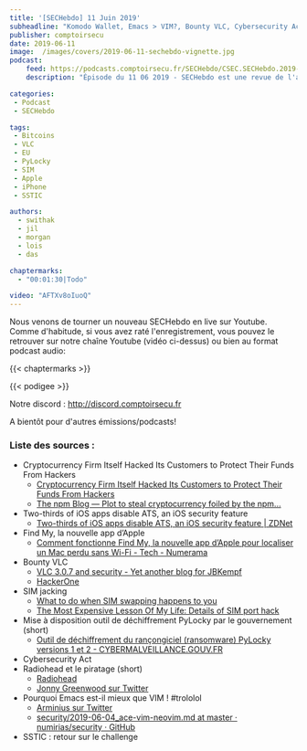 ```yaml
---
title: '[SECHebdo] 11 Juin 2019'
subheadline: "Komodo Wallet, Emacs > VIM?, Bounty VLC, Cybersecurity Act, PyLocky, SIM Jacking 101, Radiohead, Apple Find My, SSTIC Challenge, etc."
publisher: comptoirsecu
date: 2019-06-11
image:  /images/covers/2019-06-11-sechebdo-vignette.jpg
podcast:
    feed: https://podcasts.comptoirsecu.fr/SECHebdo/CSEC.SECHebdo.2019-06-11.mp3
    description: "Épisode du 11 06 2019 - SECHebdo est une revue de l'actualité cybersécurité réalisée en live sur Youtube, généralement le mardi soir."

categories:
 - Podcast
 - SECHebdo

tags:
 - Bitcoins
 - VLC
 - EU
 - PyLocky
 - SIM
 - Apple 
 - iPhone
 - SSTIC 

authors:
  - swithak
  - jil
  - morgan
  - lois
  - das

chaptermarks:
  - "00:01:30|Todo"

video: "AFTXv8oIuoQ"
---
```


Nous venons de tourner un nouveau SECHebdo en live sur Youtube. Comme d'habitude, si vous avez raté l'enregistrement, vous pouvez le retrouver sur notre chaîne Youtube (vidéo ci-dessus) ou bien au format podcast audio:

{{< chaptermarks >}}

{{< podigee >}}

Notre discord : <http://discord.comptoirsecu.fr>

A bientôt pour d'autres émissions/podcasts!

### Liste des sources :

*  Cryptocurrency Firm Itself Hacked Its Customers to Protect Their Funds From Hackers
	* [Cryptocurrency Firm Itself Hacked Its Customers to Protect Their Funds From Hackers](https://thehackernews.com/2019/06/komodo-agama-wallet-hacking.html)
	* [The npm Blog — Plot to steal cryptocurrency foiled by the npm...](https://blog.npmjs.org/post/185397814280/plot-to-steal-cryptocurrency-foiled-by-the-npm)
*  Two-thirds of iOS apps disable ATS, an iOS security feature
	* [Two-thirds of iOS apps disable ATS, an iOS security feature | ZDNet](https://www.zdnet.com/article/two-thirds-of-ios-apps-disable-ats-an-ios-security-feature/)
*  Find My, la nouvelle app d’Apple
	* [Comment fonctionne Find My, la nouvelle app d’Apple pour localiser un Mac perdu sans Wi-Fi - Tech - Numerama](https://www.numerama.com/tech/523446-comment-fonctionne-find-my-la-nouvelle-app-dapple-pour-localiser-un-mac-perdu-sans-wi-fi.html)
*  Bounty VLC
	* [VLC 3.0.7 and security - Yet another blog for JBKempf](http://www.jbkempf.com/blog/post/2019/VLC-3.0.7-and-security)
	* [HackerOne](https://hackerone.com/vlc_h1c)
*  SIM jacking
	* [What to do when SIM swapping happens to you](https://medium.com/mycrypto/what-to-do-when-sim-swapping-happens-to-you-1367f296ef4d)
	* [The Most Expensive Lesson Of My Life: Details of SIM port hack](https://medium.com/coinmonks/the-most-expensive-lesson-of-my-life-details-of-sim-port-hack-35de11517124?source=friends_link&sk=4c29b27bacb2eff038ec8fe4d40cd615)
*  Mise à disposition outil de déchiffrement PyLocky par le gouvernement (short)
	* [Outil de déchiffrement du rançongiciel (ransomware) PyLocky versions 1 et 2 - CYBERMALVEILLANCE.GOUV.FR](https://www.cybermalveillance.gouv.fr/nos-articles/outil-dechiffrement-rancongiciel-ransomware-pylocky-v1-2/)
*  Cybersecurity Act
*  Radiohead et le piratage (short)
	* [Radiohead](https://radiohead.bandcamp.com/)
	* [Jonny Greenwood sur Twitter](https://twitter.com/JnnyG/status/1138403690350596098)
*  Pourquoi Emacs est-il mieux que VIM ! #trololol
	* [Arminius sur Twitter](https://twitter.com/rawsec/status/1135895908594409472)
	* [security/2019-06-04_ace-vim-neovim.md at master · numirias/security · GitHub](https://github.com/numirias/security/blob/master/doc/2019-06-04_ace-vim-neovim.md)
*  SSTIC : retour sur le challenge
